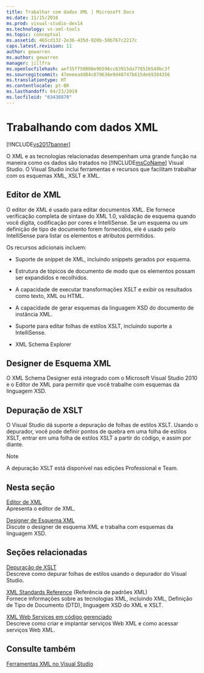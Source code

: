 ```yaml
---
title: Trabalhar com dados XML | Microsoft Docs
ms.date: 11/15/2016
ms.prod: visual-studio-dev14
ms.technology: vs-xml-tools
ms.topic: conceptual
ms.assetid: 465cd132-2e36-435d-920b-50b767c2217c
caps.latest.revision: 11
author: gewarren
ms.author: gewarren
manager: jillfra
ms.openlocfilehash: aef35ff50080e9b596cc63915da77851b549bc3f
ms.sourcegitcommit: 47eeeeadd84c879636e9d48747b615de69384356
ms.translationtype: HT
ms.contentlocale: pt-BR
ms.lasthandoff: 04/23/2019
ms.locfileid: "63438870"
---
```

# <a name="working-with-xml-data"></a>Trabalhando com dados XML
[!INCLUDE[vs2017banner](../includes/vs2017banner.md)]

O XML e as tecnologias relacionadas desempenham uma grande função na maneira como os dados são tratados no [!INCLUDE[msCoName](../includes/msconame-md.md)] Visual Studio. O Visual Studio inclui ferramentas e recursos que facilitam trabalhar com os esquemas XML, XSLT e XML.  
  
## <a name="xml-editor"></a>Editor de XML  
 O editor de XML é usado para editar documentos XML. Ele fornece verificação completa de sintaxe do XML 1.0, validação de esquema quando você digita, codificação por cores e IntelliSense. Se um esquema ou um definição de tipo de documento forem fornecidos, ele é usado pelo IntelliSense para listar os elementos e atributos permitidos.  
  
 Os recursos adicionais incluem:  
  
- Suporte de snippet de XML, incluindo snippets gerados por esquema.  
  
- Estrutura de tópicos de documento de modo que os elementos possam ser expandidos e recolhidos.  
  
- A capacidade de executar transformações XSLT e exibir os resultados como texto, XML ou HTML.  
  
- A capacidade de gerar esquemas da linguagem XSD do documento de instância XML.  
  
- Suporte para editar folhas de estilos XSLT, incluindo suporte a IntelliSense.  
  
- XML Schema Explorer  
  
## <a name="xml-schema-designer"></a>Designer de Esquema XML  
 O XML Schema Designer está integrado com o Microsoft Visual Studio 2010 e o Editor de XML para permitir que você trabalhe com esquemas da linguagem XSD.  
  
## <a name="xslt-debugging"></a>Depuração de XSLT  
 O Visual Studio dá suporte a depuração de folhas de estilos XSLT. Usando o depurador, você pode definir pontos de quebra em uma folha de estilos XSLT, entrar em uma folha de estilos XSLT a partir do código, e assim por diante.  
  
> [!NOTE]
> A depuração XSLT está disponível nas edições Professional e Team.  
  
## <a name="in-this-section"></a>Nesta seção  
 [Editor de XML](../xml-tools/xml-editor.md)  
 Apresenta o editor de XML.  
  
 [Designer de Esquema XML](../xml-tools/xml-schema-designer.md)  
 Discute o designer de esquema XML e trabalha com esquemas da linguagem XSD.  
  
## <a name="related-sections"></a>Seções relacionadas  
 [Depuração de XSLT](../xml-tools/debugging-xslt.md)  
 Descreve como depurar folhas de estilos usando o depurador do Visual Studio.  
  
 [XML Standards Reference](http://msdn.microsoft.com/79c78508-c9d0-423a-a00f-672e855de401) (Referência de padrões XML)  
 Fornece informações sobre as tecnologias XML, incluindo XML, Definição de Tipo de Documento (DTD), linguagem XSD do XML e XSLT.
  
 [XML Web Services em código gerenciado](http://msdn.microsoft.com/c9a7dc25-3e68-4723-bfb7-de4320830196)  
 Descreve como criar e implantar serviços Web XML e como acessar serviços Web XML.  
  
## <a name="see-also"></a>Consulte também  
 [Ferramentas XML no Visual Studio](../xml-tools/xml-tools-in-visual-studio.md)